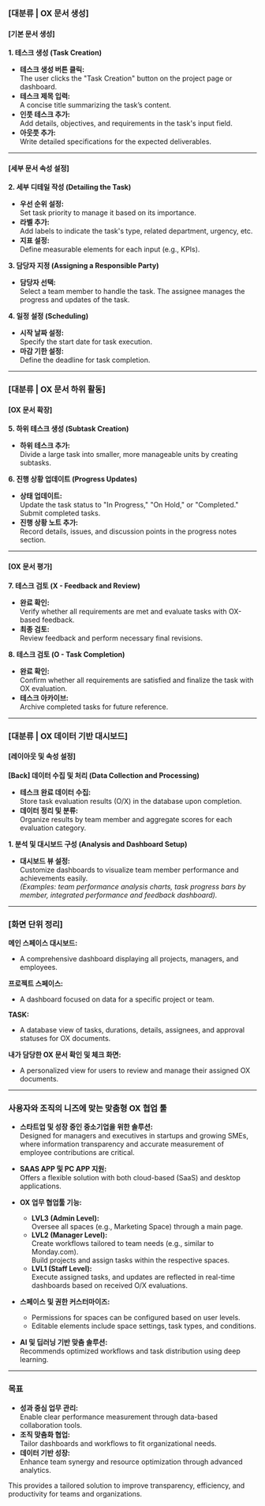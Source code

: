 ### [대분류 | OX 문서 생성]

#### [기본 문서 생성]

**1. 테스크 생성 (Task Creation)**  
- **테스크 생성 버튼 클릭:**  
  The user clicks the "Task Creation" button on the project page or dashboard.  
- **테스크 제목 입력:**  
  A concise title summarizing the task’s content.  
- **인풋 테스크 추가:**  
  Add details, objectives, and requirements in the task's input field.  
- **아웃풋 추가:**  
  Write detailed specifications for the expected deliverables.  

---

#### [세부 문서 속성 설정]

**2. 세부 디테일 작성 (Detailing the Task)**  
- **우선 순위 설정:**  
  Set task priority to manage it based on its importance.  
- **라벨 추가:**  
  Add labels to indicate the task's type, related department, urgency, etc.  
- **지표 설정:**  
  Define measurable elements for each input (e.g., KPIs).  

**3. 담당자 지정 (Assigning a Responsible Party)**  
- **담당자 선택:**  
  Select a team member to handle the task. The assignee manages the progress and updates of the task.  

**4. 일정 설정 (Scheduling)**  
- **시작 날짜 설정:**  
  Specify the start date for task execution.  
- **마감 기한 설정:**  
  Define the deadline for task completion.  

---

### [대분류 | OX 문서 하위 활동]

#### [OX 문서 확장]

**5. 하위 테스크 생성 (Subtask Creation)**  
- **하위 테스크 추가:**  
  Divide a large task into smaller, more manageable units by creating subtasks.  

**6. 진행 상황 업데이트 (Progress Updates)**  
- **상태 업데이트:**  
  Update the task status to "In Progress," "On Hold," or "Completed." Submit completed tasks.  
- **진행 상황 노트 추가:**  
  Record details, issues, and discussion points in the progress notes section.  

---

#### [OX 문서 평가]

**7. 테스크 검토 (X - Feedback and Review)**  
- **완료 확인:**  
  Verify whether all requirements are met and evaluate tasks with OX-based feedback.  
- **최종 검토:**  
  Review feedback and perform necessary final revisions.  

**8. 테스크 검토 (O - Task Completion)**  
- **완료 확인:**  
  Confirm whether all requirements are satisfied and finalize the task with OX evaluation.  
- **테스크 아카이브:**  
  Archive completed tasks for future reference.  

---

### [대분류 | OX 데이터 기반 대시보드]

#### [레이아웃 및 속성 설정]

**[Back] 데이터 수집 및 처리 (Data Collection and Processing)**  
- **테스크 완료 데이터 수집:**  
  Store task evaluation results (O/X) in the database upon completion.  
- **데이터 정리 및 분류:**  
  Organize results by team member and aggregate scores for each evaluation category.  

**1. 분석 및 대시보드 구성 (Analysis and Dashboard Setup)**  
- **대시보드 뷰 설정:**  
  Customize dashboards to visualize team member performance and achievements easily.  
  *(Examples: team performance analysis charts, task progress bars by member, integrated performance and feedback dashboard).*  

---

### [화면 단위 정리]

**메인 스페이스 대시보드:**  
- A comprehensive dashboard displaying all projects, managers, and employees.  

**프로젝트 스페이스:**  
- A dashboard focused on data for a specific project or team.  

**TASK:**  
- A database view of tasks, durations, details, assignees, and approval statuses for OX documents.  

**내가 담당한 OX 문서 확인 및 체크 화면:**  
- A personalized view for users to review and manage their assigned OX documents.  

---

### 사용자와 조직의 니즈에 맞는 맞춤형 OX 협업 툴  

- **스타트업 및 성장 중인 중소기업을 위한 솔루션:**  
  Designed for managers and executives in startups and growing SMEs, where information transparency and accurate measurement of employee contributions are critical.  

- **SAAS APP 및 PC APP 지원:**  
  Offers a flexible solution with both cloud-based (SaaS) and desktop applications.  

- **OX 업무 협업툴 기능:**  
  - **LVL3 (Admin Level):**  
    Oversee all spaces (e.g., Marketing Space) through a main page.  
  - **LVL2 (Manager Level):**  
    Create workflows tailored to team needs (e.g., similar to Monday.com).  
    Build projects and assign tasks within the respective spaces.  
  - **LVL1 (Staff Level):**  
    Execute assigned tasks, and updates are reflected in real-time dashboards based on received O/X evaluations.  

- **스페이스 및 권한 커스터마이즈:**  
  - Permissions for spaces can be configured based on user levels.  
  - Editable elements include space settings, task types, and conditions.  

- **AI 및 딥러닝 기반 맞춤 솔루션:**  
  Recommends optimized workflows and task distribution using deep learning.  

---

### 목표  
- **성과 중심 업무 관리:**  
  Enable clear performance measurement through data-based collaboration tools.  
- **조직 맞춤화 협업:**  
  Tailor dashboards and workflows to fit organizational needs.  
- **데이터 기반 성장:**  
  Enhance team synergy and resource optimization through advanced analytics.  

This provides a tailored solution to improve transparency, efficiency, and productivity for teams and organizations.
